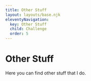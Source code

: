 ```yaml
---
title: Other Stuff
layout: layouts/base.njk
eleventyNavigation:
  key: Other Stuff
  child: Challenge
  order: 5
---
```

# Other Stuff

Here you can find other stuff that I do.

